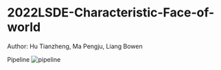 # 2022LSDE-Characteristic-Face-of-world

Author:
Hu Tianzheng,
Ma Pengju,
Liang Bowen


Pipeline 
![pipeline](https://user-images.githubusercontent.com/56589633/203294423-f566eb5d-6ca0-4d7e-b53f-f30f957bec8b.png)


